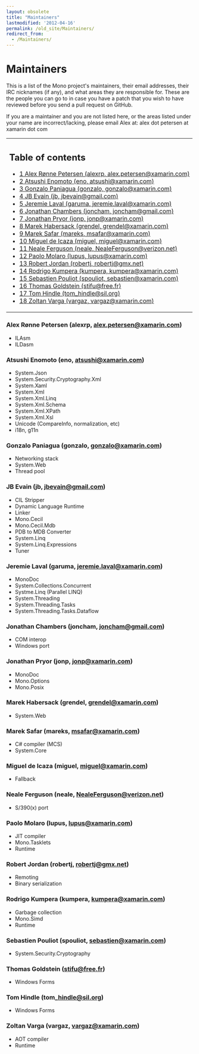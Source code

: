 ```yaml
---
layout: obsolete
title: "Maintainers"
lastmodified: '2012-04-16'
permalink: /old_site/Maintainers/
redirect_from:
  - /Maintainers/
---
```


Maintainers
===========

This is a list of the Mono project's maintainers, their email addresses, their IRC nicknames (if any), and what areas they are responsible for. These are the people you can go to in case you have a patch that you wish to have reviewed before you send a pull request on GitHub.

If you are a maintainer and you are not listed here, or the areas listed under your name are incorrect/lacking, please email Alex at: alex dot petersen at xamarin dot com

<table>
<col width="100%" />
<tbody>
<tr class="odd">
<td align="left"><h2>Table of contents</h2>
<ul>
<li><a href="#alex-rnne-petersen-alexrp-alexpetersenxamarincom">1 Alex Rønne Petersen (alexrp, alex.petersen@xamarin.com)</a></li>
<li><a href="#atsushi-enomoto-eno-atsushixamarincom">2 Atsushi Enomoto (eno, atsushi@xamarin.com)</a></li>
<li><a href="#gonzalo-paniagua-gonzalo-gonzaloxamarincom">3 Gonzalo Paniagua (gonzalo, gonzalo@xamarin.com)</a></li>
<li><a href="#jb-evain-jb-jbevaingmailcom">4 JB Evain (jb, jbevain@gmail.com)</a></li>
<li><a href="#jeremie-laval-garuma-jeremielavalxamarincom">5 Jeremie Laval (garuma, jeremie.laval@xamarin.com)</a></li>
<li><a href="#jonathan-chambers-joncham-jonchamgmailcom">6 Jonathan Chambers (joncham, joncham@gmail.com)</a></li>
<li><a href="#jonathan-pryor-jonp-jonpxamarincom">7 Jonathan Pryor (jonp, jonp@xamarin.com)</a></li>
<li><a href="#marek-habersack-grendel-grendelxamarincom">8 Marek Habersack (grendel, grendel@xamarin.com)</a></li>
<li><a href="#marek-safar-mareks-msafarxamarincom">9 Marek Safar (mareks, msafar@xamarin.com)</a></li>
<li><a href="#miguel-de-icaza-miguel-miguelxamarincom">10 Miguel de Icaza (miguel, miguel@xamarin.com)</a></li>
<li><a href="#neale-ferguson-neale-nealefergusonverizonnet">11 Neale Ferguson (neale, NealeFerguson@verizon.net)</a></li>
<li><a href="#paolo-molaro-lupus-lupusxamarincom">12 Paolo Molaro (lupus, lupus@xamarin.com)</a></li>
<li><a href="#robert-jordan-robertj-robertjgmxnet">13 Robert Jordan (robertj, robertj@gmx.net)</a></li>
<li><a href="#rodrigo-kumpera-kumpera-kumperaxamarincom">14 Rodrigo Kumpera (kumpera, kumpera@xamarin.com)</a></li>
<li><a href="#sebastien-pouliot-spouliot-sebastienxamarincom">15 Sebastien Pouliot (spouliot, sebastien@xamarin.com)</a></li>
<li><a href="#thomas-goldstein-stifufreefr">16 Thomas Goldstein (stifu@free.fr)</a></li>
<li><a href="#tom-hindle-tom-hindlesilorg">17 Tom Hindle (tom_hindle@sil.org)</a></li>
<li><a href="#zoltan-varga-vargaz-vargazxamarincom">18 Zoltan Varga (vargaz, vargaz@xamarin.com)</a></li>
</ul></td>
</tr>
</tbody>
</table>

### Alex Rønne Petersen (alexrp, alex.petersen@xamarin.com)

-   ILAsm
-   ILDasm

### Atsushi Enomoto (eno, atsushi@xamarin.com)

-   System.Json
-   System.Security.Cryptography.Xml
-   System.Xaml
-   System.Xml
-   System.Xml.Linq
-   System.Xml.Schema
-   System.Xml.XPath
-   System.Xml.Xsl
-   Unicode (CompareInfo, normalization, etc)
-   i18n, g11n

### Gonzalo Paniagua (gonzalo, gonzalo@xamarin.com)

-   Networking stack
-   System.Web
-   Thread pool

### JB Evain (jb, jbevain@gmail.com)

-   CIL Stripper
-   Dynamic Language Runtime
-   Linker
-   Mono.Cecil
-   Mono.Cecil.Mdb
-   PDB to MDB Converter
-   System.Linq
-   System.Linq.Expressions
-   Tuner

### Jeremie Laval (garuma, jeremie.laval@xamarin.com)

-   MonoDoc
-   System.Collections.Concurrent
-   Systme.Linq (Parallel LINQ)
-   System.Threading
-   System.Threading.Tasks
-   System.Threading.Tasks.Dataflow

### Jonathan Chambers (joncham, joncham@gmail.com)

-   COM interop
-   Windows port

### Jonathan Pryor (jonp, jonp@xamarin.com)

-   MonoDoc
-   Mono.Options
-   Mono.Posix

### Marek Habersack (grendel, grendel@xamarin.com)

-   System.Web

### Marek Safar (mareks, msafar@xamarin.com)

-   C\# compiler (MCS)
-   System.Core

### Miguel de Icaza (miguel, miguel@xamarin.com)

-   Fallback

### Neale Ferguson (neale, NealeFerguson@verizon.net)

-   S/390(x) port

### Paolo Molaro (lupus, lupus@xamarin.com)

-   JIT compiler
-   Mono.Tasklets
-   Runtime

### Robert Jordan (robertj, robertj@gmx.net)

-   Remoting
-   Binary serialization

### Rodrigo Kumpera (kumpera, kumpera@xamarin.com)

-   Garbage collection
-   Mono.Simd
-   Runtime

### Sebastien Pouliot (spouliot, sebastien@xamarin.com)

-   System.Security.Cryptography

### Thomas Goldstein (stifu@free.fr)

-   Windows Forms

### Tom Hindle (tom\_hindle@sil.org)

-   Windows Forms

### Zoltan Varga (vargaz, vargaz@xamarin.com)

-   AOT compiler
-   Runtime


